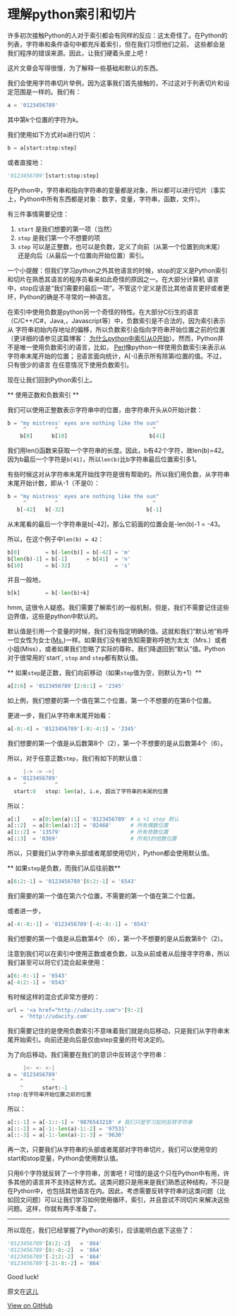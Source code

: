 # 理解python索引和切片


许多初次接触Python的人对于索引都会有同样的反应：这太奇怪了。在Python的列表，字符串和条件语句中都充斥着索引，但在我们习惯他们之前，
这些都会是我们程序的错误来源。因此，让我们硬着头皮上吧！
<!--more-->

这片文章会写得很慢，为了解释一些基础和默认的东西。

我们会使用字符串切片举例，因为这事我们首先接触的，不过这对于列表切片和设定范围是一样的。我们有：

``` python
a = '0123456789'
```

其中第k个位置的字符为k。

我们使用如下方式对a进行切片：

``` python
b = a[start:stop:step]
```

或者直接地：

``` python
'0123456789'[start:stop:step]
```

在Python中，字符串和指向字符串的变量都是对象，所以都可以进行切片（事实上，Python中所有东西都是对象：数字，变量，字符串，函数，文件）。

有三件事情需要记住：

1. `start` 是我们想要的第一项（当然）
2. `stop` 是我们第一个不想要的项
3. `step` 可以是正整数，也可以是负数，定义了向前（从第一个位置到向末尾）还是向后（从最后一个位置向开始位置）索引。

一个小提醒：但我们学习python之外其他语言的时候，stop的定义是Python索引和切片在熟悉其语言的程序员看来如此奇怪的原因之一。在大部分计算机
语言中，stop应该是“我们需要的最后一项”。不管这个定义是否比其他语言更好或者更坏，Python的确是不寻常的一种语言。

在索引中使用负数是python另一个奇怪的特性。在大部分C衍生的语言（C/C++/C#，Java,，Javascript等）中，负数索引是不合法的，因为索引表示从
字符串初始内存地址的偏移，所以负数索引会指向字符串开始位置之前的位置（更详细的请参见这篇博客：
[为什么python中索引从0开始](http://blog.daozhang.info/Why-does-indexing-begin-at-0/)）。然而，Python并不是唯一使用负数索引的语言，比如，
[Perl](http://www.tutorialspoint.com/perl/perl_arrays.htm)像python一样使用负数索引来表示从字符串末尾开始的位置；
[R](http://www.r-tutor.com/r-introduction/vector/vector-index)语言面向统计，A[-i]表示所有除第i位置的值。不过，只有很少的语言
在任意情况下使用负数索引。

现在让我们回到Python索引上。

** 使用正数和负数索引 **

我们可以使用正整数表示字符串中的位置，由字符串开头从0开始计数：

``` python
b = "my mistress' eyes are nothing like the sun"
     ^         ^                              ^
    b[0]      b[10]                          b[41]
```

我们用len()函数来获取一个字符串的长度。因此，b有42个字符，故len(b)=42。因为b最后一个字符是`b[41]`，所以`len(b)`比b字符串最后位置索引多1。

有些时候这对从字符串末尾开始找字符是很有帮助的。所以我们用负数，从字符串末尾开始计数，即从-1（不是0）：

``` python
b = "my mistress' eyes are nothing like the sun"
     ^         ^                              ^
   b[-42]   b[-32]                          b[-1]
```

从末尾看的最后一个字符串是b[-42]，那么它前面的位置会是-len(b)-1 = -43。

所以，在这个例子中`len(b) = 42`：

``` python
b[0]        = b[-len(b)] = b[-42] = 'm'
b[len(b)-1] = b[-1]      = b[41]  = 'n'
b[10]       = b[-32]              = 's'
```

并且一般地，

``` python
b[k]        = b[-len(b)+k]
```

hmm, 这很令人疑惑。我们需要了解索引的一般机制，但是，我们不需要记住这些边界值，这些是python中默认的。

默认值是引用一个变量的时候，我们没有指定明确的值。这就和我们“默认地”称呼一位女性为女士([Ms.](http://en.wikipedia.org/wiki/Ms.))一样。如果我们没有被告知需要称呼她为太太（Mrs.）或者小姐(Miss），或者如果我们忽略了实际的尊称，我们降退回到“默认”值。Python对于很常用的`start`, `stop` and `step`都有默认值。

** 如果`step`是正数，我们向前移动（如果`step`值为空，则默认为+1）**

``` python
a[2:6] = '0123456789'[2:6:1] = '2345'
```

如上例，我们想要的第一个值在第二个位置，第一个不想要的在第6个位置。

更进一步，我们从字符串末尾开始看：

``` python
a[-8:-4] = '0123456789'[-8:-4:1] = '2345'
```

我们想要的第一个值是从后数第8个（2），第一个不想要的是从后数第4个（6）。

所以，对于任意正数`step`，我们有如下的默认值：
``` python
     |-> -> ->|
a = '0123456789'
     ^         ^
  start:0   stop: len(a), i.e, 超出了字符串的末尾的位置
```

所以：

``` python
a[:]    = a[0:len(a):1] = '0123456789' # a +1 step 默认
a[::2]  = a[0:len(a):2] = '02468'      # 所有偶数位置
a[1::2] = '13579'                      # 所有奇数位置
a[::3]  = '0369'                       # 所有3的倍数位置
```

所以，只要我们从字符串头部或者尾部使用切片，Python都会使用默认值。

** 如果`step`是负数，而我们从后往前数**

``` python
a[6:2:-1] = '0123456789'[6:2:-1] = '6543'
```

我们需要的第一个值在第六个位置，不需要的第一个值在第二个位置。

或者进一步，

``` python
a[-4:-8:-1] = '0123456789'[-4:-8:-1] = '6543'
```

我们想要的第一个值是从后数第4个（6），第一个不想要的是从后数第8个（2）。

注意到我们可以在索引中使用正数或者负数，以及从前或者从后搜寻字符串，所以我们甚至可以将它们混合起来使用：

``` python
a[6:-8:-1] = '6543'
a[-4:2:-1] = '6543'
```

有时候这样的混合式非常方便的：

``` python
url = '<a href="http://udacity.com">'[9:-2]
    = 'http://udacity.com'
```

我们需要记住的是使用负数索引不意味着我们就是向后移动，只是我们从字符串末尾开始索引。向前还是向后是仅由step变量的符号决定的。

为了向后移动，我们需要在我们的意识中反转这个字符串：

``` python
     |<- <- <-|
a = '0123456789'
    ^         ^
    ^      start:-1
stop:在字符串开始位置之前的位置
```

所以：

``` python
a[::-1] = a[-1::-1] = '9876543210' # 我们只是学习如何反转字符串
a[::-2] = a[-1:-len(a)-1:-2] = '97531'
a[::-3] = a[-1:-len(a)-1:-3] = '9630'
```

再一次，只要我们从字符串的头部或者尾部对字符串切片，我们可以使用空的start和stop变量，Python会使用默认值。

只用6个字符就反转了一个字符串，厉害吧！可惜的是这个只在Python中有用，许多其他的语言并不支持这种方式。这类问题只是用来是我们熟悉这种结构，不只是在Python中，也包括其他语言在内。因此，考虑需要反转字符串的这类问题（比如回文问题）可以让我们学习如何使用循环，索引，并且尝试不同切片来解决这些问题。这样，你就有两手准备了。

---
所以现在，我们已经掌握了Python的索引，应该能明白底下这些了：

``` python
'0123456789'[8:2:-2]   = '864'
'0123456789'[8:-8:-2]  = '864'
'0123456789'[-2:2:-2]  = '864'
'0123456789'[-2:-8:-2] = '864'
```

Good luck!

原文在[这儿](http://forums.udacity.com/questions/2017002/python-101-unit-1-understanding-indices-and-slicing)


[View on GitHub](https://github.com/qiwihui/blog/issues/15)


